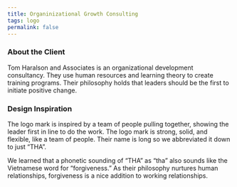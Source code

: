 ```yaml
---
title: Organinizational Growth Consulting
tags: logo
permalink: false
---
```


### About the Client

Tom Haralson and Associates is an organizational development consultancy. They use human resources and learning theory to create training programs. Their philosophy holds that leaders should be the first to initiate positive change.

### Design Inspiration

The logo mark is inspired by a team of people pulling together, showing the leader first in line to do the work. The logo mark is strong, solid, and flexible, like a team of people. Their name is long so we abbreviated it down to just “THA”.

We learned that a phonetic sounding of “THA” as “tha” also sounds like the Vietnamese word for “forgiveness.” As their philosophy nurtures human relationships, forgiveness is a nice addition to working relationships.

